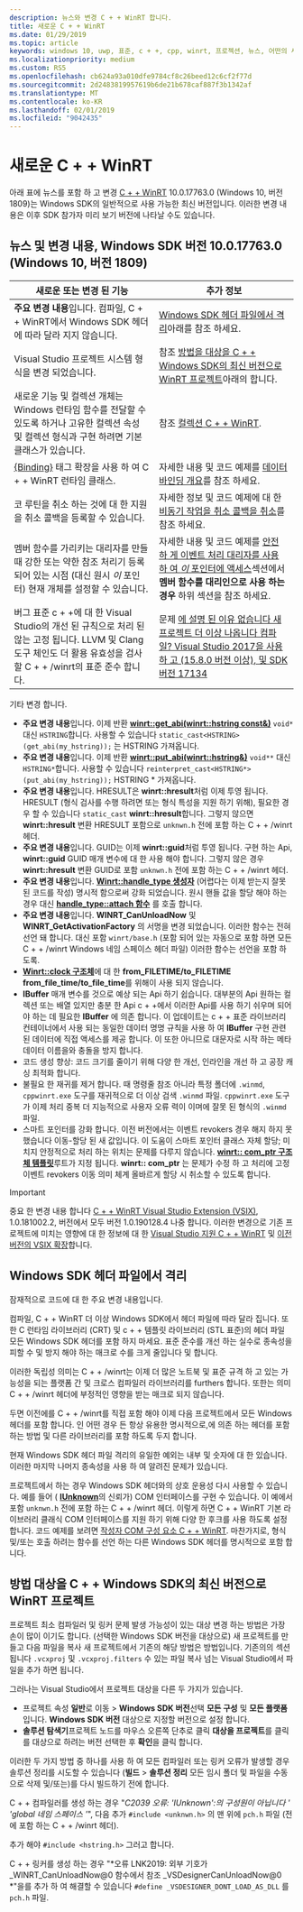 ```yaml
---
description: 뉴스와 변경 C + + WinRT 합니다.
title: 새로운 C + + WinRT
ms.date: 01/29/2019
ms.topic: article
keywords: windows 10, uwp, 표준, c + +, cpp, winrt, 프로젝션, 뉴스, 어떤의 새
ms.localizationpriority: medium
ms.custom: RS5
ms.openlocfilehash: cb624a93a010dfe9784cf8c26beed12c6cf2f77d
ms.sourcegitcommit: 2d2483819957619b6de21b678caf887f3b1342af
ms.translationtype: MT
ms.contentlocale: ko-KR
ms.lasthandoff: 02/01/2019
ms.locfileid: "9042435"
---
```

# <a name="whats-new-in-cwinrt"></a>새로운 C + + WinRT

아래 표에 뉴스를 포함 하 고 변경 [C + + WinRT](/windows/uwp/cpp-and-winrt-apis/intro-to-using-cpp-with-winrt) 10.0.17763.0 (Windows 10, 버전 1809)는 Windows SDK의 일반적으로 사용 가능한 최신 버전입니다. 이러한 변경 내용은 이후 SDK 참가자 미리 보기 버전에 나타날 수도 있습니다.

## <a name="news-and-changes-in-windows-sdk-version-100177630-windows-10-version-1809"></a>뉴스 및 변경 내용, Windows SDK 버전 10.0.17763.0 (Windows 10, 버전 1809)

| 새로운 또는 변경 된 기능 | 추가 정보 |
| - | - |
| **주요 변경 내용**입니다. 컴파일, C + + WinRT에서 Windows SDK 헤더에 따라 달라 지지 않습니다. | [Windows SDK 헤더 파일에서 격리](#isolation-from-windows-sdk-header-files)아래를 참조 하세요. |
| Visual Studio 프로젝트 시스템 형식을 변경 되었습니다. | 참조 [방법을 대상을 C + + Windows SDK의 최신 버전으로 WinRT 프로젝트](#how-to-retarget-your-cwinrt-project-to-a-later-version-of-the-windows-sdk)아래의 합니다. |
| 새로운 기능 및 컬렉션 개체는 Windows 런타임 함수를 전달할 수 있도록 하거나 고유한 컬렉션 속성 및 컬렉션 형식과 구현 하려면 기본 클래스가 있습니다. | 참조 [컬렉션 C + + WinRT](collections.md). |
| [{Binding}](/windows/uwp/xaml-platform/binding-markup-extension) 태그 확장을 사용 하 여 C + + WinRT 런타임 클래스. | 자세한 내용 및 코드 예제를 [데이터 바인딩 개요](/windows/uwp/data-binding/data-binding-quickstart)를 참조 하세요. |
| 코 루틴을 취소 하는 것에 대 한 지원을 취소 콜백을 등록할 수 있습니다. | 자세한 정보 및 코드 예제에 대 한 [비동기 작업을 취소 콜백을 취소](concurrency.md#canceling-an-asychronous-operation-and-cancellation-callbacks)를 참조 하세요. |
| 멤버 함수를 가리키는 대리자를 만들 때 강한 또는 약한 참조 처리기 등록 되어 있는 시점 (대신 원시 *이* 포인터) 현재 개체를 설정할 수 있습니다. | 자세한 내용 및 코드 예제를 [안전 하 게 이벤트 처리 대리자를 사용 하 여 *이* 포인터에 액세스](weak-references.md#safely-accessing-the-this-pointer-with-an-event-handling-delegate)섹션에서 **멤버 함수를 대리인으로 사용 하는 경우** 하위 섹션을 참조 하세요. |
| 버그 표준 c + +에 대 한 Visual Studio의 개선 된 규칙으로 처리 된 않는 고정 됩니다. LLVM 및 Clang 도구 체인도 더 활용 유효성을 검사할 C + + /winrt의 표준 준수 합니다. | 문제 [에 설명 된 이유 없습니다 새 프로젝트 더 이상 나옵니다 컴파일? Visual Studio 2017을 사용 하 고 (15.8.0 버전 이상), 및 SDK 버전 17134](faq.md#why-wont-my-new-project-compile-im-using-visual-studio-2017-version-1580-or-higher-and-sdk-version-17134) |

기타 변경 합니다.

- **주요 변경 내용**입니다. 이제 반환 [**winrt::get_abi(winrt::hstring const&)**](/uwp/cpp-ref-for-winrt/get-abi) `void*` 대신 `HSTRING`합니다. 사용할 수 있습니다 `static_cast<HSTRING>(get_abi(my_hstring));` 는 HSTRING 가져옵니다.
- **주요 변경 내용**입니다. 이제 반환 [**winrt::put_abi(winrt::hstring&)**](/uwp/cpp-ref-for-winrt/put-abi) `void**` 대신 `HSTRING*`합니다. 사용할 수 있습니다 `reinterpret_cast<HSTRING*>(put_abi(my_hstring));` HSTRING * 가져옵니다.
- **주요 변경 내용**입니다. HRESULT은 **winrt::hresult**처럼 이제 투영 됩니다. HRESULT (형식 검사를 수행 하려면 또는 형식 특성을 지원 하기 위해), 필요한 경우 할 수 있습니다 `static_cast` **winrt::hresult**합니다. 그렇지 않으면 **winrt::hresult** 변환 HRESULT 포함으로 `unknwn.h` 전에 포함 하는 C + + /winrt 헤더.
- **주요 변경 내용**입니다. GUID는 이제 **winrt::guid**처럼 투영 됩니다. 구현 하는 Api, **winrt::guid** GUID 매개 변수에 대 한 사용 해야 합니다. 그렇지 않은 경우 **winrt::hresult** 변환 GUID로 포함 `unknwn.h` 전에 포함 하는 C + + /winrt 헤더.
- **주요 변경 내용**입니다. [**Winrt::handle_type 생성자**](/uwp/cpp-ref-for-winrt/handle-type#handletypehandletype-constructor) (어렵다는 이제 받는지 잘못 된 코드를 작성) 명시적 함으로써 강화 되었습니다. 원시 핸들 값을 할당 해야 하는 경우 대신 [**handle_type::attach 함수**](/uwp/cpp-ref-for-winrt/handle-type#handletypeattach-function) 를 호출 합니다.
- **주요 변경 내용**입니다. **WINRT_CanUnloadNow** 및 **WINRT_GetActivationFactory** 의 서명을 변경 되었습니다. 이러한 함수는 전혀 선언 돼 합니다. 대신 포함 `winrt/base.h` (포함 되어 있는 자동으로 포함 하면 모든 C + + /winrt Windows 네임 스페이스 헤더 파일) 이러한 함수는 선언을 포함 하도록.
- [**Winrt::clock 구조체**](/uwp/cpp-ref-for-winrt/clock)에 대 한 **from_FILETIME/to_FILETIME** **from_file_time/to_file_time**를 위해이 사용 되지 않습니다.
- **IBuffer** 매개 변수를 것으로 예상 되는 Api 하기 쉽습니다. 대부분의 Api 원하는 컬렉션 또는 배열 있지만 충분 한 Api c + +에서 이러한 Api를 사용 하기 쉬우며 되어야 하는 데 필요한 **IBuffer** 에 의존 합니다. 이 업데이트는 c + + 표준 라이브러리 컨테이너에서 사용 되는 동일한 데이터 명명 규칙을 사용 하 여 **IBuffer** 구현 관련 된 데이터에 직접 액세스를 제공 합니다. 이 또한 아니므로 대문자로 시작 하는 메타 데이터 이름을와 충돌을 방지 합니다.
- 코드 생성 향상: 코드 크기를 줄이기 위해 다양 한 개선, 인라인을 개선 하 고 공장 캐싱 최적화 합니다.
- 불필요 한 재귀를 제거 합니다. 때 명령줄 참조 아니라 특정 폴더에 `.winmd`, `cppwinrt.exe` 도구를 재귀적으로 더 이상 검색 `.winmd` 파일. `cppwinrt.exe` 도구가 이제 처리 중복 더 지능적으로 사용자 오류 력이 이며에 잘못 된 형식의 `.winmd` 파일.
- 스마트 포인터를 강화 합니다. 이전 버전에서는 이벤트 revokers 경우 해지 하지 못했습니다 이동-할당 된 새 값입니다. 이 도움이 스마트 포인터 클래스 자체 할당; 미치지 안정적으로 처리 하는 위치는 문제를 다루지 않습니다. [**winrt:: com_ptr 구조체 템플릿**](/uwp/cpp-ref-for-winrt/com-ptr)루트가 지정 됩니다. **winrt:: com_ptr** 는 문제가 수정 하 고 처리에 고정 이벤트 revokers 이동 의미 체계 올바르게 할당 시 취소할 수 있도록 합니다.

> [!IMPORTANT]
> 중요 한 변경 내용 합니다 [C + + WinRT Visual Studio Extension (VSIX)](https://aka.ms/cppwinrt/vsix), 1.0.181002.2, 버전에서 모두 버전 1.0.190128.4 나중 합니다. 이러한 변경으로 기존 프로젝트에 미치는 영향에 대 한 정보에 대 한 [Visual Studio 지원 C + + WinRT](intro-to-using-cpp-with-winrt.md#visual-studio-support-for-cwinrt-xaml-the-vsix-extension-and-the-nuget-package) 및 [이전 버전의 VSIX 확장](intro-to-using-cpp-with-winrt.md#earlier-versions-of-the-vsix-extension)합니다.

## <a name="isolation-from-windows-sdk-header-files"></a>Windows SDK 헤더 파일에서 격리

잠재적으로 코드에 대 한 주요 변경 내용입니다.

컴파일, C + + WinRT 더 이상 Windows SDK에서 헤더 파일에 따라 달라 집니다. 또한 C 런타임 라이브러리 (CRT) 및 c + + 템플릿 라이브러리 (STL 표준)의 헤더 파일 모든 Windows SDK 헤더를 포함 하지 마세요. 표준 준수를 개선 하는 실수로 종속성을 피할 수 및 방지 해야 하는 매크로 수를 크게 줄입니다 및 합니다.

이러한 독립성 의미는 C + + /winrt는 이제 더 많은 노트북 및 표준 규격 하 고 있는 가능성을 되는 플랫폼 간 및 크로스 컴파일러 라이브러리를 furthers 합니다. 또한는 의미 C + + /winrt 헤더에 부정적인 영향을 받는 매크로 되지 않습니다.

두면 이전에를 C + + /winrt를 직접 포함 해야 이제 다음 프로젝트에서 모든 Windows 헤더를 포함 합니다. 인 어떤 경우 든 항상 유용한 명시적으로,에 의존 하는 헤더를 포함 하는 방법 및 다른 라이브러리를 포함 하도록 두지 합니다.

현재 Windows SDK 헤더 파일 격리의 유일한 예외는 내부 및 숫자에 대 한 있습니다. 이러한 마지막 나머지 종속성을 사용 하 여 알려진 문제가 있습니다.

프로젝트에서 하는 경우 Windows SDK 헤더와의 상호 운용성 다시 사용할 수 있습니다. 예를 들어 ( [**IUnknown**](https://msdn.microsoft.com/library/windows/desktop/ms680509)의 신뢰가) COM 인터페이스를 구현 수 있습니다. 이 예에서 포함 `unknwn.h` 전에 포함 하는 C + + /winrt 헤더. 이렇게 하면 C + + WinRT 기본 라이브러리 클래식 COM 인터페이스를 지원 하기 위해 다양 한 후크를 사용 하도록 설정 합니다. 코드 예제를 보려면 [작성자 COM 구성 요소 C + + WinRT](author-coclasses.md). 마찬가지로, 형식 및/또는 호출 하려는 함수를 선언 하는 다른 Windows SDK 헤더를 명시적으로 포함 합니다.

## <a name="how-to-retarget-your-cwinrt-project-to-a-later-version-of-the-windows-sdk"></a>방법 대상을 C + + Windows SDK의 최신 버전으로 WinRT 프로젝트

프로젝트 최소 컴파일러 및 링커 문제 발생 가능성이 있는 대상 변경 하는 방법은 가장 손이 많이 이기도 합니다. (선택한 Windows SDK 버전을 대상으로) 새 프로젝트를 만들고 다음 파일을 복사 새 프로젝트에서 기존의 해당 방법은 방법입니다. 기존의의 섹션 됩니다 `.vcxproj` 및 `.vcxproj.filters` 수 있는 파일 복사 넘는 Visual Studio에서 파일을 추가 하면 됩니다.

그러나는 Visual Studio에서 프로젝트 대상을 다른 두 가지가 있습니다.

- 프로젝트 속성 **일반**로 이동 \> **Windows SDK 버전**선택 **모든 구성** 및 **모든 플랫폼**입니다. **Windows SDK 버전** 대상으로 지정할 버전으로 설정 합니다.
- **솔루션 탐색기**프로젝트 노드를 마우스 오른쪽 단추로 클릭 **대상을 프로젝트**를 클릭를 대상으로 하려는 버전 선택한 후 **확인**을 클릭 합니다.

이러한 두 가지 방법 중 하나를 사용 하 여 모든 컴파일러 또는 링커 오류가 발생할 경우 솔루션 정리를 시도할 수 있습니다 (**빌드** > **솔루션 정리** 모든 임시 폴더 및 파일을 수동으로 삭제 및/또는)를 다시 빌드하기 전에 합니다.

C + + 컴파일러를 생성 하는 경우 "*C2039 오류: 'IUnknown':의 구성원이 아닙니다 ' \'global 네임 스페이스 '*", 다음 추가 `#include <unknwn.h>` 의 맨 위에 `pch.h` 파일 (전에 포함 하는 C + + /winrt 헤더).

추가 해야 `#include <hstring.h>` 그러고 합니다.

C + + 링커를 생성 하는 경우 "*오류 LNK2019: 외부 기호가 _WINRT_CanUnloadNow@0 함수에서 참조 _VSDesignerCanUnloadNow@0 *"을를 추가 하 여 해결할 수 있습니다 `#define _VSDESIGNER_DONT_LOAD_AS_DLL` 를 `pch.h` 파일.
